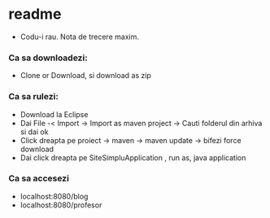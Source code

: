 # readme

- Codu-i rau. Nota de trecere maxim. 
### Ca sa downloadezi:
  - Clone or Download, si download as zip
 
### Ca sa rulezi:
  - Download la Eclipse
  - Dai File -< Import -> Import as maven project -> Cauti folderul din arhiva si dai ok
  - Click dreapta pe proiect -> maven -> maven update -> bifezi force download
  - Dai click dreapta pe SiteSimpluApplication , run as, java application

### Ca sa accesezi
  - localhost:8080/blog
  - localhost:8080/profesor
  
